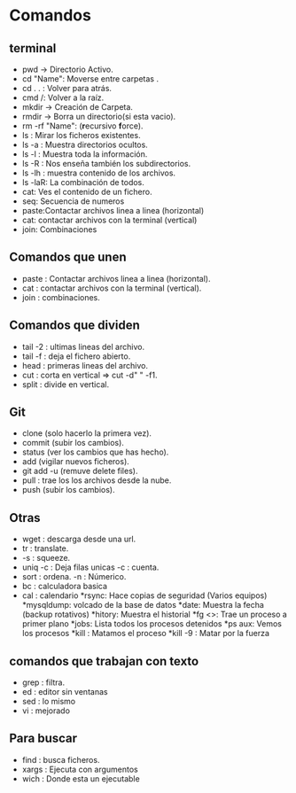 # Comandos

## terminal

*	pwd → Directorio Activo.
*	cd "Name": Moverse entre carpetas .
*	cd . . : Volver para atrás.
*	cmd /: Volver a la raíz.
*	mkdir → Creación de Carpeta.
*	rmdir → Borra un directorio(si esta vacio).
*	rm -rf "Name": (**r**ecursivo **f**orce).
*	ls : Mirar los ficheros existentes.
*	ls -a : Muestra directorios ocultos.
*	ls -l : Muestra toda la información.
*	ls -R : Nos enseña también los subdirectorios.
*	ls -lh : muestra contenido de los archivos. 
*	ls -laR: La combinación de todos.
*	cat: Ves el contenido de un fichero.
* seq: Secuencia de numeros
* paste:Contactar archivos linea a linea (horizontal)
* cat: contactar archivos con la terminal (vertical)
* join: Combinaciones

## Comandos que unen 

* paste : Contactar archivos linea a linea (horizontal). 
* cat : contactar archivos con la terminal (vertical).
* join : combinaciones.

## Comandos que dividen

* tail -2 : ultimas lineas del archivo.
* tail -f : deja el fichero abierto.
* head : primeras lineas del archivo.
* cut : corta en vertical => cut -d" " -f1. 
* split : divide en vertical.

## Git 

* clone (solo hacerlo la primera vez).
* commit (subir los cambios).
* status (ver los cambios que has hecho).
* add (vigilar nuevos ficheros).
* git add -u (remuve delete files).
* pull : trae los los archivos desde la nube. 
* push (subir los cambios).

## Otras 
 
* wget : descarga desde una url.
* tr : translate. 
* -s : squeeze.
* uniq -c : Deja filas unicas -c : cuenta.
* sort : ordena. -n : Númerico.
* bc : calculadora basica 
* cal : calendario
*rsync: Hace copias de seguridad (Varios equipos)
*mysqldump: volcado de la base de datos
*date: Muestra la fecha (backup rotativos)
*hitory: Muestra el historial
*fg <>: Trae un proceso a primer plano
*jobs: Lista todos los procesos detenidos
*ps aux: Vemos los procesos
*kill <pid>: Matamos el proceso
*kill -9 <pid>: Matar por la fuerza


## comandos que trabajan con texto 

* grep : filtra.
* ed : editor sin ventanas 
* sed : lo mismo 
* vi : mejorado

       
## Para buscar 

* find : busca ficheros. 
* xargs : Ejecuta con argumentos
* wich : Donde esta un ejecutable
